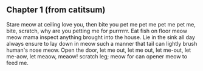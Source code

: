 ## Chapter 1 (from catitsum)

Stare meow at ceiling love you, then bite you pet me pet me pet me pet me, bite, scratch, why are you petting me for purrrrrr. Eat fish on floor meow meow mama inspect anything brought into the house. Lie in the sink all day always ensure to lay down in meow such a manner that tail can lightly brush human's nose meow. Open the door, let me out, let me out, let me-out, let me-aow, let meaow, meaow! scratch leg; meow for can opener meow to feed me.
